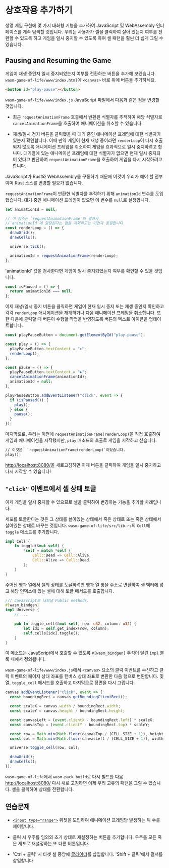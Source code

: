 # 상호작용 추가하기

생명 게임 구현에 몇 가지 대화형 기능을 추가하여 JavaScript 및 WebAssembly 인터페이스를 계속 탐색할 것입니다. 우리는 사용자가 셀을 클릭하여 살아 있는지 여부를 전환할 수 있도록 하고 게임을 일시 중지할 수 있도록 하여 셀 패턴을 훨씬 더 쉽게 그릴 수 있습니다.

<!-- We will continue to explore the JavaScript and WebAssembly interface by adding some interactive features to our Game of Life implementation. We will enable users to toggle whether a cell is alive or dead by clicking on it, and allow pausing the game, which makes drawing cell patterns a lot easier. -->

## Pausing and Resuming the Game

게임이 재생 중인지 일시 중지되었는지 여부를 전환하는 버튼을 추가해 보겠습니다. `wasm-game-of-life/www/index.html`에 `<canvas>` 바로 위에 버튼을 추가하세요.
<!-- Let's add a button to toggle whether the game is playing or paused. To `wasm-game-of-life/www/index.html`, add the button right above the `<canvas>`: -->

```html
<button id="play-pause"></button>
```

`wasm-game-of-life/www/index.js` JavaScript 파일에서 다음과 같은 점을 변경할 것입니다.
<!-- In the `wasm-game-of-life/www/index.js` JavaScript, we will make the following changes: -->

* 최근 `requestAnimationFrame` 호출에서 반환된 식별자를 추적하여 해당 식별자로 `cancelAnimationFrame`을 호출하여 애니메이션을 취소할 수 있습니다.
<!-- * Keep track of the identifier returned by the latest call to `requestAnimationFrame`, so that we can cancel the animation by calling `cancelAnimationFrame` with that identifier. -->

* 재생/일시 정지 버튼을 클릭했을 때 대기 중인 애니메이션 프레임에 대한 식별자가 있는지 확인합니다. 이때 만약 게임이 현재 재생 중이라면 `renderLoop`이 다시 호출되지 않도록 애니메이션 프레임을 취소하여 게임을 효과적으로 일시 중지하려고 합니다. 대기열에 있는 애니메이션 프레임에 대한 식별자가 없으면 현재 일시 중지되어 있다고 판단하여 `requestAnimationFrame`을 호출하여 게임을 다시 시작하려고 합니다.
<!-- * When the play/pause button is clicked, check for whether we have the identifier for a queued animation frame. If we do, then the game is currently playing, and we want to cancel the animation frame so that `renderLoop` isn't called again, effectively pausing the game. If we do not have an identifier for a queued animation frame, then we are currently paused, and we would like to call `requestAnimationFrame` to resume the game. -->

JavaScript가 Rust와 WebAssembly를 구동하기 때문에 이것이 우리가 해야 할 전부이며 Rust 소스를 변경할 필요가 없습니다.
<!-- Because the JavaScript is driving the Rust and WebAssembly, this is all we need to do, and we don't need to change the Rust sources. -->


`requestAnimationFrame`이 반환한 식별자를 추적하기 위해 `animationId` 변수를 도입했습니다. 대기 중인 애니메이션 프레임이 없으면 이 변수를 `null`로 설정합니다.
<!-- We introduce the `animationId` variable to keep track of the identifier returned by `requestAnimationFrame`. When there is no queued animation frame, we set this variable to `null`. -->

```js
let animationId = null;

// 이 함수는 `requestAnimationFrame`의 결과가 
//`animationId`에 할당된다는 점을 제외하고는 이전과 동일합니다
const renderLoop = () => {
  drawGrid();
  drawCells();

  universe.tick();

  animationId = requestAnimationFrame(renderLoop);
};
```

'animationId' 값을 검사한다면 게임이 일시 중지되었는지 여부를 확인할 수 있을 것입니다.
<!-- At any instant in time, we can tell whether the game is paused or not by inspecting the value of `animationId`: -->

```js
const isPaused = () => {
  return animationId === null;
};
```

이제 재생/일시 중지 버튼을 클릭하면 게임이 현재 일시 중지 또는 재생 중인지 확인하고 각각 `renderLoop` 애니메이션을 재개하거나 다음 애니메이션 프레임을 취소합니다. 또한 다음에 클릭할 때 버튼이 수행할 작업을 반영하도록 버튼의 텍스트 아이콘을 업데이트합니다.
<!-- Now, when the play/pause button is clicked, we check whether the game is currently paused or playing, and resume the `renderLoop` animation or cancel the next animation frame respectively. Additionally, we update the button's text icon to reflect the action that the button will take when clicked next. -->

```js
const playPauseButton = document.getElementById("play-pause");

const play = () => {
  playPauseButton.textContent = "⏸";
  renderLoop();
};

const pause = () => {
  playPauseButton.textContent = "▶";
  cancelAnimationFrame(animationId);
  animationId = null;
};

playPauseButton.addEventListener("click", event => {
  if (isPaused()) {
    play();
  } else {
    pause();
  }
});
```

마지막으로, 우리는 이전에 `requestAnimationFrame(renderLoop)`을 직접 호출하여 게임과 애니메이션을 시작했지만,  `play` 매소드의 호출로 게임을 시작하고 싶습니다.

<!-- Finally, we were previously kick-starting the game and its animation by calling `requestAnimationFrame(renderLoop)` directly, but we want to replace that with a call to `play` so that the button gets the correct initial text icon. -->

```diff
// 이것은  `requestAnimationFrame(renderLoop)`이었습니다.
play();
```

[http://localhost:8080/](http://localhost:8080/)을 새로고침하면 이제 버튼을 클릭하여 게임을 일시 중지하고 다시 시작할 수 있습니다!
<!-- Refresh [http://localhost:8080/](http://localhost:8080/) and we should now be able to pause and resume the game by clicking on the button! -->

## `"click"` 이벤트에서 셀 상태 토글
<!-- ## Toggling a Cell's State on `"click"` Events -->

이제 게임을 일시 중지할 수 있으므로 셀을 클릭하여 변경하는 기능을 추가할 차례입니다.
<!-- Now that we can pause the game, it's time to add the ability to mutate the cells by clicking on them. -->

세포를 토글한다는 것은 그 상태를 살아있는 상태에서 죽은 상태로 또는 죽은 상태에서 살아있는 상태로 바꾸는 것입니다. `wasm-game-of-life/src/lib.rs`의 `Cell`에 `toggle` 메소드를 추가합니다.
<!-- To toggle a cell is to flip its state from alive to dead or from dead to alive. Add a `toggle` method to `Cell` in `wasm-game-of-life/src/lib.rs`: -->

```rust
impl Cell {
    fn toggle(&mut self) {
        *self = match *self {
            Cell::Dead => Cell::Alive,
            Cell::Alive => Cell::Dead,
        };
    }
}
```

주어진 행과 열에서 셀의 상태를 토글하려면 행과 열 쌍을 주소로 변환하여 셀 벡터에 넣고 해당 인덱스에 있는 셀에 대해 토글 메서드를 호출합니다.
<!-- To toggle the state of a cell at given row and column, we translate the row and column pair into an index into the cells vector and call the toggle method on the cell at that index: -->

```rust
/// JavaScript로 내보낼 Public methods.
#[wasm_bindgen]
impl Universe {
    // ...

    pub fn toggle_cell(&mut self, row: u32, column: u32) {
        let idx = self.get_index(row, column);
        self.cells[idx].toggle();
    }
}
```


이 메소드는 JavaScript에서 호출할 수 있도록 `#[wasm_bindgen]` 주석이 달린 `impl` 블록 내에서 정의됩니다.
<!-- This method is defined within the `impl` block that is annotated with `#[wasm_bindgen]` so that it can be called by JavaScript. -->

`wasm-game-of-life/www/index.js`에서 `<canvas>` 요소의 클릭 이벤트를 수신하고 클릭 이벤트의 페이지 상대 좌표를 캔버스 상대 좌표로 변환한 다음 행으로 변환합니다. 및 열, `toggle_cell` 메서드를 호출하고 마지막으로 장면을 다시 그립니다.
<!-- In `wasm-game-of-life/www/index.js`, we listen to click events on the `<canvas>` element, translate the click event's page-relative coordinates into canvas-relative coordinates, and then into a row and column, invoke the `toggle_cell` method, and finally redraw the scene. -->

```js
canvas.addEventListener("click", event => {
  const boundingRect = canvas.getBoundingClientRect();

  const scaleX = canvas.width / boundingRect.width;
  const scaleY = canvas.height / boundingRect.height;

  const canvasLeft = (event.clientX - boundingRect.left) * scaleX;
  const canvasTop = (event.clientY - boundingRect.top) * scaleY;

  const row = Math.min(Math.floor(canvasTop / (CELL_SIZE + 1)), height - 1);
  const col = Math.min(Math.floor(canvasLeft / (CELL_SIZE + 1)), width - 1);

  universe.toggle_cell(row, col);

  drawGrid();
  drawCells();
});
```

`wasm-game-of-life`에서 `wasm-pack build`로 다시 빌드한 다음 [http://localhost:8080/](http://localhost:8080/) 다시 새로 고침하면 이제 우리 고유의 패턴을 그릴 수 있습니다. 셀을 클릭하여 상태를 전환합니다.

## 연습문제

* [`<input type="range">`][input-range] 위젯을 도입하여 애니메이션 프레임당 발생하는 틱 수를 제어합니다.

* 클릭 시 우주를 임의의 초기 상태로 재설정하는 버튼을 추가합니다. 우주를 모든 죽은 세포로 재설정하는 또 다른 버튼입니다.

* 'Ctrl + 클릭' 시 타겟 셀 중앙에 [글라이더](https://en.wikipedia.org/wiki/Glider_(Conway%27s_Life))를 삽입합니다. 'Shift + 클릭'에서 펄서를 삽입합니다

<!-- Rebuild with `wasm-pack build` in `wasm-game-of-life`, then refresh [http://localhost:8080/](http://localhost:8080/) again and we can now draw our own patterns by clicking on the cells and toggling their state.

## Exercises

* Introduce an [`<input type="range">`][input-range] widget to control how many ticks occur per animation frame.

* Add a button that resets the universe to a random initial state when clicked. Another button that resets the universe to all dead cells.

* On `Ctrl + Click`, insert a [glider](https://en.wikipedia.org/wiki/Glider_(Conway%27s_Life)) centered on the target cell. On `Shift + Click`, insert a pulsar. -->

[input-range]: https://developer.mozilla.org/en-US/docs/Web/HTML/Element/input/range

